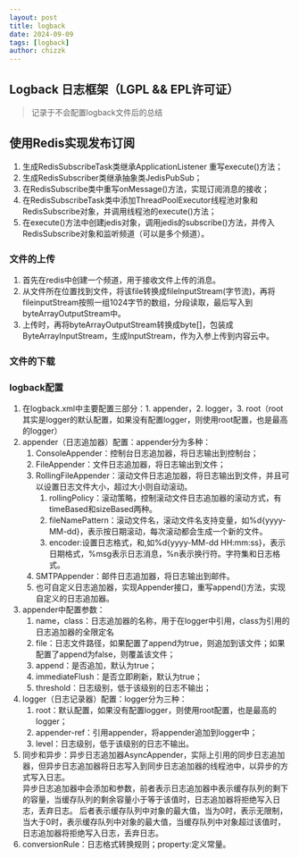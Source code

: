 ```yaml
---
layout: post
title: logback
date: 2024-09-09
tags: [logback]
author: chizzk
---
```


## Logback 日志框架（LGPL && EPL许可证）
> 记录于不会配置logback文件后的总结
## 使用Redis实现发布订阅
1. 生成RedisSubscribeTask类继承ApplicationListener 重写execute()方法；
2. 生成RedisSubscriber类继承抽象类JedisPubSub；
3. 在RedisSubscribe类中重写onMessage()方法，实现订阅消息的接收；
3. 在RedisSubscribeTask类中添加ThreadPoolExecutor线程池对象和RedisSubscribe对象，并调用线程池的execute()方法；
4. 在execute()方法中创建jedis对象，调用jedis的subscribe()方法，并传入RedisSubscribe对象和监听频道（可以是多个频道）。

### 文件的上传
1. 首先在redis中创建一个频道，用于接收文件上传的消息。
2. 从文件所在位置找到文件，将该file转换成fileInputStream(字节流)，再将fileinputStream按照一组1024字节的数组，分段读取，最后写入到byteArrayOutputStream中。
3. 上传时，再将byteArrayOutputStream转换成byte[]，包装成ByteArrayInputStream，生成InputStream，作为入参上传到内容云中。

### 文件的下载
### logback配置
1. 在logback.xml中主要配置三部分：1. appender，2. logger，3. root（root其实是logger的默认配置，如果没有配置logger，则使用root配置，也是最高的logger）
2. appender（日志追加器）配置：appender分为多种：<br>
   1. ConsoleAppender：控制台日志追加器，将日志输出到控制台；<br>
   2. FileAppender：文件日志追加器，将日志输出到文件；<br>
   3. RollingFileAppender：滚动文件日志追加器，将日志输出到文件，并且可以设置日志文件大小，超过大小则自动滚动。<br>
      1. rollingPolicy：滚动策略，控制滚动文件日志追加器的滚动方式，有timeBased和sizeBased两种。<br>
      2. fileNamePattern：滚动文件名，滚动文件名支持变量，如%d{yyyy-MM-dd}，表示按日期滚动，每次滚动都会生成一个新的文件。
      3. encoder:设置日志格式，<charset>和<pattern>,如%d{yyyy-MM-dd HH:mm:ss}，表示日期格式，%msg表示日志消息，%n表示换行符。字符集和日志格式。
   4. SMTPAppender：邮件日志追加器，将日志输出到邮件。 <br>
   5. 也可自定义日志追加器，实现Appender接口，重写append()方法，实现自定义的日志追加器。
3. appender中配置参数：<br>
   1. name，class：日志追加器的名称，用于在logger中引用，class为引用的日志追加器的全限定名<br>
   2. file：日志文件路径，如果配置了append为true，则追加到该文件；如果配置了append为false，则覆盖该文件；<br>
   3. append：是否追加，默认为true；<br>
   4. immediateFlush：是否立即刷新，默认为true；<br>
   5. threshold：日志级别，低于该级别的日志不输出；
4. logger（日志记录器）配置：logger分为三种：<br>
   1. root：默认配置，如果没有配置logger，则使用root配置，也是最高的logger；<br>
   2. appender-ref：引用appender，将appender追加到logger中；<br>
   3. level：日志级别，低于该级别的日志不输出。
5. 同步和异步：异步日志追加器AsyncAppender，实际上引用的同步日志追加器，但异步日志追加器将日志写入到同步日志追加器的线程池中，以异步的方式写入日志。<br>
   异步日志追加器中会添加<discardingThreshold>和<queueSize>参数，前者表示日志追加器中表示缓存队列的剩下的容量，当缓存队列的剩余容量小于等于该值时，日志追加器将拒绝写入日志，丢弃日志。
   后者表示缓存队列中对象的最大值，当为0时，表示无限制，当大于0时，表示缓存队列中对象的最大值，当缓存队列中对象超过该值时，日志追加器将拒绝写入日志，丢弃日志。
6. conversionRule：日志格式转换规则；property:定义常量。